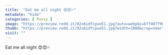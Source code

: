 ```yaml
---
title:  "Eat me all night 😍😍💦"
metadate: "hide"
categories: [ Pussy ]
image: "https://preview.redd.it/02x6idfcpuo51.jpg?auto=webp&s=bff48779082d3da6c4465093b21633fbf734b296"
thumb: "https://preview.redd.it/02x6idfcpuo51.jpg?width=1080&crop=smart&auto=webp&s=1b47a0b4cb529d2ab835ab2c6698ed3eda492bf2"
visit: ""
---
```

Eat me all night 😍😍💦
